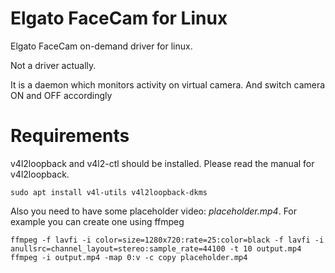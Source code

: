 # Elgato FaceCam for Linux
Elgato FaceCam on-demand driver for linux.

Not a driver actually. 

It is a daemon which monitors activity on virtual camera. And switch camera ON and OFF accordingly

# Requirements
v4l2loopback and v4l2-ctl  should be installed. Please read the manual for v4l2loopback.

```
sudo apt install v4l-utils v4l2loopback-dkms
```

Also you need to have some placeholder video: *placeholder.mp4*. For example you can create one using ffmpeg
```
ffmpeg -f lavfi -i color=size=1280x720:rate=25:color=black -f lavfi -i anullsrc=channel_layout=stereo:sample_rate=44100 -t 10 output.mp4
ffmpeg -i output.mp4 -map 0:v -c copy placeholder.mp4
```
